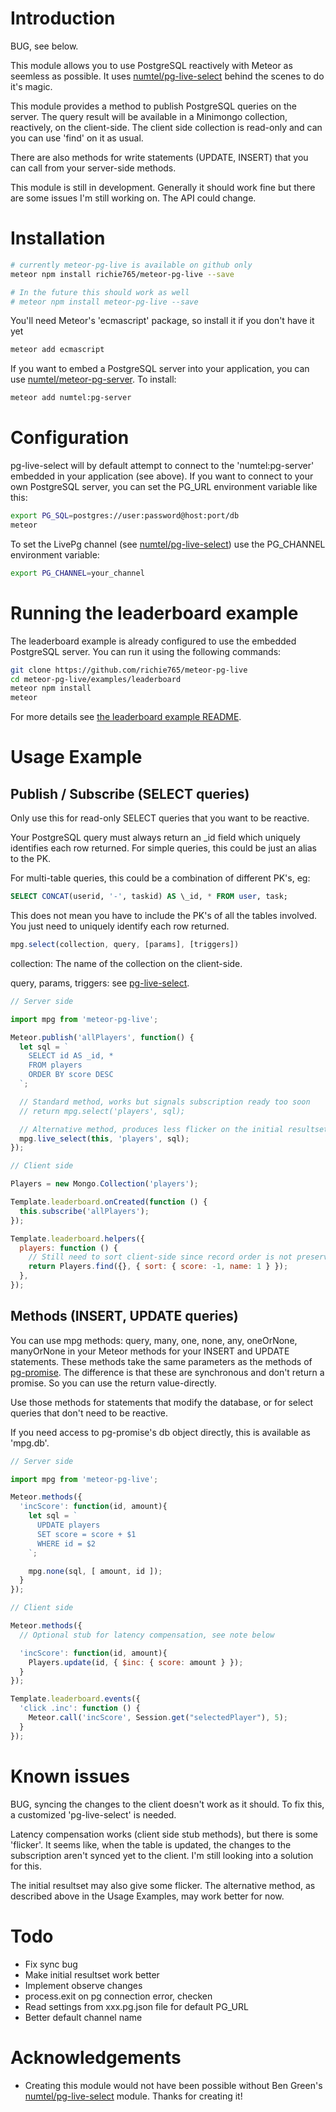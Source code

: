 # Introduction
BUG, see below.

This module allows you to use PostgreSQL reactively with Meteor as seemless
as possible. It uses [numtel/pg-live-select](https://github.com/numtel/pg-live-select)
behind the scenes to do it's magic.

This module provides a method to publish PostgreSQL queries on the server. The query
result will be available in a Minimongo collection, reactively, on the client-side.
The client side collection is read-only and can you can use 'find' on it as usual.

There are also methods for write statements (UPDATE, INSERT) that you can call from
your server-side methods.

This module is still in development. Generally it should work fine but there
are some issues I'm still working on. The API could change.

# Installation

```bash
# currently meteor-pg-live is available on github only
meteor npm install richie765/meteor-pg-live --save

# In the future this should work as well
# meteor npm install meteor-pg-live --save
```

You'll need Meteor's 'ecmascript' package, so install it if you don't have it yet

```bash
meteor add ecmascript
```

If you want to embed a PostgreSQL server into your application, you can use
[numtel/meteor-pg-server](https://github.com/numtel/meteor-pg-server). To
install:

```bash
meteor add numtel:pg-server
```

# Configuration
pg-live-select will by default attempt to connect to the 'numtel:pg-server'
embedded in your application (see above). If you want to connect to your own
PostgreSQL server, you can set the PG_URL environment variable like this:

```bash
export PG_SQL=postgres://user:password@host:port/db
meteor
```

To set the LivePg channel (see [numtel/pg-live-select](https://github.com/numtel/pg-live-select))
use the PG_CHANNEL environment variable:

```bash
export PG_CHANNEL=your_channel
```

# Running the leaderboard example
The leaderboard example is already configured to use the embedded
PostgreSQL server. You can run it using the following commands:

```bash
git clone https://github.com/richie765/meteor-pg-live
cd meteor-pg-live/examples/leaderboard
meteor npm install
meteor
```

For more details see [the leaderboard example README](https://github.com/Richie765/meteor-pg-live/tree/master/examples/leaderboard).

# Usage Example
## Publish / Subscribe (SELECT queries)
Only use this for read-only SELECT queries that you want to be reactive.

Your PostgreSQL query must always return an \_id field which uniquely identifies
each row returned. For simple queries, this could be just an alias to the PK.

For multi-table queries, this could be a combination of different PK's, eg:

```sql
SELECT CONCAT(userid, '-', taskid) AS \_id, * FROM user, task;
```

This does not mean you have to include the PK's of all the tables involved.
You just need to uniquely identify each row returned.

```javascript
mpg.select(collection, query, [params], [triggers])
```

collection: The name of the collection on the client-side.

query, params, triggers: see [pg-live-select](https://github.com/numtel/pg-live-select#livepgprototypeselectquery-params-triggers).

```javascript
// Server side

import mpg from 'meteor-pg-live';

Meteor.publish('allPlayers', function() {
  let sql = `
    SELECT id AS _id, *
    FROM players
    ORDER BY score DESC
  `;

  // Standard method, works but signals subscription ready too soon
  // return mpg.select('players', sql);

  // Alternative method, produces less flicker on the initial resultset
  mpg.live_select(this, 'players', sql);
});

// Client side

Players = new Mongo.Collection('players');

Template.leaderboard.onCreated(function () {
  this.subscribe('allPlayers');
});

Template.leaderboard.helpers({
  players: function () {
    // Still need to sort client-side since record order is not preserved
    return Players.find({}, { sort: { score: -1, name: 1 } });
  },
});
```

## Methods (INSERT, UPDATE queries)
You can use mpg methods: query, many, one, none, any, oneOrNone, manyOrNone in your
Meteor methods for your INSERT and UPDATE statements. These methods take the
same parameters as the methods of [pg-promise](https://github.com/vitaly-t/pg-promise).
The difference is that these are synchronous and don't return a promise.
So you can use the return value-directly.

Use those methods for statements that modify the database, or for select queries
that don't need to be reactive.

If you need access to pg-promise's db object directly, this is available as
'mpg.db'.

```javascript
// Server side

import mpg from 'meteor-pg-live';

Meteor.methods({
  'incScore': function(id, amount){
    let sql = `
      UPDATE players
      SET score = score + $1
      WHERE id = $2
    `;

    mpg.none(sql, [ amount, id ]);
  }
});

// Client side

Meteor.methods({
  // Optional stub for latency compensation, see note below

  'incScore': function(id, amount){
    Players.update(id, { $inc: { score: amount } });    
  }
});

Template.leaderboard.events({
  'click .inc': function () {
    Meteor.call('incScore', Session.get("selectedPlayer"), 5);
  }
});
```

# Known issues
BUG, syncing the changes to the client doesn't work as it should.
To fix this, a customized 'pg-live-select' is needed.

Latency compensation works (client side stub methods), but there is some
'flicker'. It seems like, when the table is updated, the changes to the
subscription aren't synced yet to the client. I'm still looking into a
solution for this.

The initial resultset may also give some flicker. The alternative method,
as described above in the Usage Examples, may work better for now.

# Todo
* Fix sync bug
* Make initial resultset work better
* Implement observe changes
* process.exit on pg connection error, checken
* Read settings from xxx.pg.json file for default PG_URL
* Better default channel name

# Acknowledgements
* Creating this module would not have been possible without Ben Green's
[numtel/pg-live-select](https://github.com/numtel/pg-live-select) module.
Thanks for creating it!

